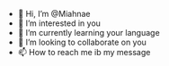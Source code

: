 - 👋 Hi, I’m @Miahnae
- 👀 I’m interested in you
- 🌱 I’m currently learning your language
- 💞️ I’m looking to collaborate on you
- 📫 How to reach me ib my message

<!---
Miahnae/Miahnae is a ✨ special ✨ repository because its `README.md` (this file) appears on your GitHub profile.
You can click the Preview link to take a look at your changes.
--->
